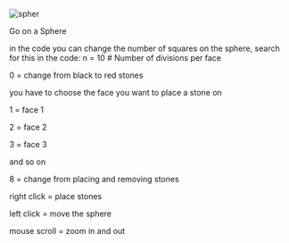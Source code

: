 

![spher](https://github.com/Holz231/Go-on-a-Sphere/assets/74673348/5dee244e-3b67-4f6d-b8af-b46a34b2a50d)
 

Go on a Sphere

in the code you can change the number of squares on the sphere, search for this in the code: n = 10  # Number of divisions per face

0 = change from black to red stones

you have to choose the face you want to place a stone on

1 = face 1

2 = face 2

3 = face 3

and so on

8 = change from placing and removing stones

right click = place stones

left click = move the sphere

mouse scroll = zoom in and out



